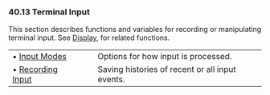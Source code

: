 

### 40.13 Terminal Input

This section describes functions and variables for recording or manipulating terminal input. See [Display](Display.html), for related functions.

|                                           |    |                                                 |
| :---------------------------------------- | -- | :---------------------------------------------- |
| • [Input Modes](Input-Modes.html)         |    | Options for how input is processed.             |
| • [Recording Input](Recording-Input.html) |    | Saving histories of recent or all input events. |
